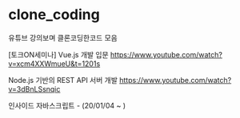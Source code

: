 # clone_coding
유튜브 강의보며 클론코딩한코드 모음

[토크ON세미나] Vue.js 개발 입문
https://www.youtube.com/watch?v=xcm4XXWmueU&t=1201s

Node.js 기반의 REST API 서버 개발
https://www.youtube.com/watch?v=3dBnLSsnqic

인사이드 자바스크립트 - (20/01/04 ~ )
